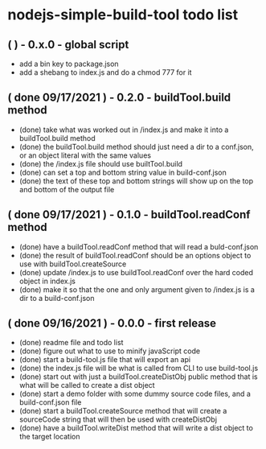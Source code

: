 # nodejs-simple-build-tool todo list

## (   ) - 0.x.0 - global script
* add a bin key to package.json
* add a shebang to index.js and do a chmod 777 for it

## ( done 09/17/2021 ) - 0.2.0 - buildTool.build method
* (done) take what was worked out in /index.js and make it into a buildTool.build method
* (done) the buildTool.build method should just need a dir to a conf.json, or an object literal with the same values
* (done) the /index.js file should use builtTool.build
* (done) can set a top and bottom string value in build-conf.json
* (done) the text of these top and bottom strings will show up on the top and bottom of the output file

## ( done 09/17/2021 ) - 0.1.0 - buildTool.readConf method
* (done) have a buildTool.readConf method that will read a buld-conf.json 
* (done) the result of buildTool.readConf should be an options object to use with buildTool.createSource
* (done) update /index.js to use buildTool.readConf over the hard coded object in index.js
* (done) make it so that the one and only argument given to /index.js is a dir to a build-conf.json

## ( done 09/16/2021 ) - 0.0.0 - first release
* (done) readme file and todo list
* (done) figure out what to use to minify javaScript code
* (done) start a build-tool.js file that will export an api
* (done) the index.js file will be what is called from CLI to use build-tool.js
* (done) start out with just a buildTool.createDistObj public method that is what will be called to create a dist object
* (done) start a demo folder with some dummy source code files, and a build-conf.json file
* (done) start a buildTool.createSource method that will create a sourceCode string that will then be used with createDistObj
* (done) have a buildTool.writeDist method that will write a dist object to the target location